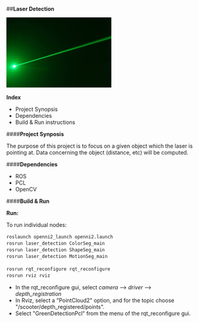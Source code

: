 ##**Laser Detection**

![Logo](https://github.com/DeepBlue14/laser_detection/blob/master/laser.jpg)

**Index**
- Project Synopsis
- Dependencies
- Build & Run instructions


####**Project Synposis**

The purpose of this project is to focus on a given object which the laser is pointing at.  Data concerning the object (distance, etc) will be computed.


####**Dependencies**

- ROS
- PCL
- OpenCV


####**Build & Run**


**Run:**

To run individual nodes:
```bash
roslaunch openni2_launch openni2.launch
rosrun laser_detection ColorSeg_main
rosrun laser_detection ShapeSeg_main
rosrun laser_detection MotionSeg_main

rosrun rqt_reconfigure rqt_reconfigure
rosrun rviz rviz
```

- In the rqt_reconfigure gui, select *camera* --> *driver* --> *depth_registration*
- In Rviz, select a "PointCloud2" option, and for the topic choose "/scooter/depth_registered/points".
- Select "GreenDetectionPcl" from the menu of the rqt_reconfigure gui.



